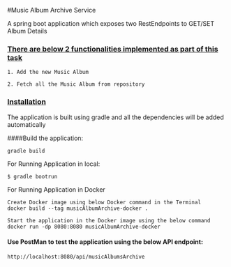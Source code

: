 #Music Album Archive Service

A spring boot application which exposes two RestEndpoints to GET/SET Album Details

### <U>There are below 2 functionalities implemented as part of this task</U>
```
1. Add the new Music Album

2. Fetch all the Music Album from repository
```

### <U>Installation</U>

The application is built using gradle and all the dependencies will be added automatically

####Build the application:
```
gradle build
```

For Running Application in local:
```
$ gradle bootrun

```

For Running Application in Docker
```
Create Docker image using below Docker command in the Terminal
docker build --tag musicAlbumArchive-docker .

Start the application in the Docker image using the below command
docker run -dp 8080:8080 musicAlbumArchive-docker

```


#### Use PostMan to test the application using the below API endpoint:

```
http://localhost:8080/api/musicAlbumsArchive
```